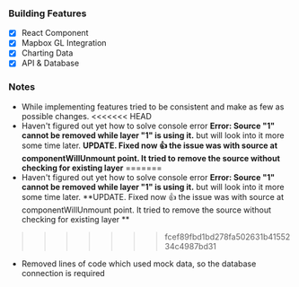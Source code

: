 ### Building Features

- [x] React Component
- [x] Mapbox GL Integration
- [x] Charting Data
- [x] API & Database

### Notes

* While implementing features tried to be consistent and make as few as possible changes.
<<<<<<< HEAD
* Haven't figured out yet how to solve console error **Error: Source "1" cannot be removed while layer "1" is using it.** but will look into it more some time later. **UPDATE. Fixed now :+1: the issue was with source at componentWillUnmount point. It tried to remove the source without checking for existing layer**
=======
* Haven't figured out yet how to solve console error **Error: Source "1" cannot be removed while layer "1" is using it.** but will look into it more some time later.  **UPDATE. Fixed now :+1: the issue was with source at componentWillUnmount point. It tried to remove the source without checking for existing layer **
>>>>>>> fcef89fbd1bd278fa502631b4155234c4987bd31
* Removed lines of code which used mock data, so the database connection is required 
